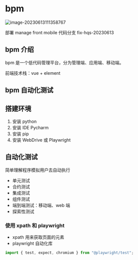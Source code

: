 # bpm

![image-20230613111358767](C:\Users\qiansheng.huang\AppData\Roaming\Typora\typora-user-images\image-20230613111358767.png)

部署 manage front mobile 代码分支 fix-hqs-20230613

## bpm 介绍

bpm 是一个低代码管理平台，分为管理端、应用端、移动端。

前端技术栈：vue + element

## bpm 自动化测试

## 搭建环境

1. 安装 python
2. 安装 IDE Pycharm
3. 安装 pip
4. 安装 WebDrive 或 Playwright

## 自动化测试

简单理解程序模拟用户去自动执行

- 单元测试
- 合约测试
- 集成测试
- 组件测试
- 端到端测试：移动端、web 端
- 探索性测试

### 使用 xpath 和 playwright

- xpath 用来获取页面的元素
- playwright 自动化库

```js
import { test, expect, chromium } from "@playwright/test";
```
